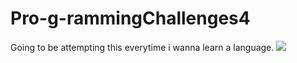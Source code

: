 # Pro-g-rammingChallenges4

Going to be attempting this everytime i wanna learn a language.
![](https://github.com/saintwithataint/Pro-g-rammingChallenges4/blob/8a7441045645b20a2ae862624a495c1802056044/programming%20challenges.png?raw=true)
